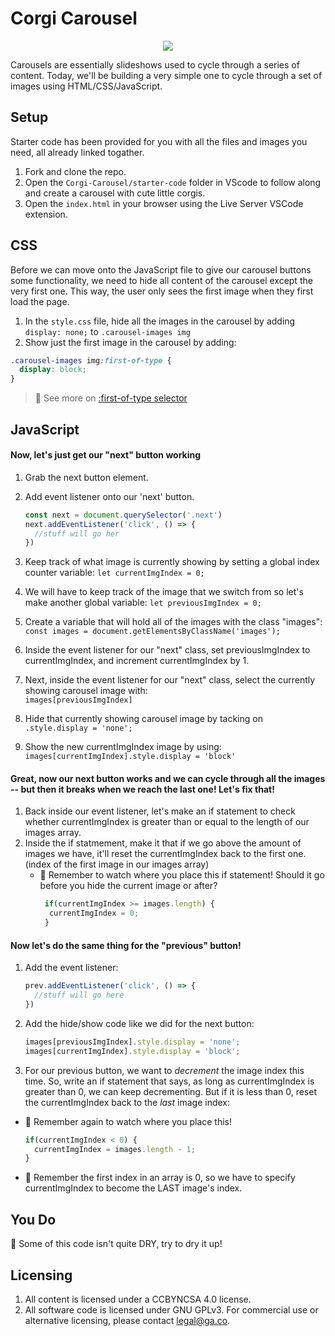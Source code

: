 # Corgi Carousel
<p align="center"><img src="https://imgur.com/pq7zXBJ.png"></p>

Carousels are essentially slideshows used to cycle through a series of content. Today, we'll be building a very simple one to cycle through a set of images using HTML/CSS/JavaScript.


## Setup
Starter code has been provided for you with all the files and images you need, all already linked togather.
1. Fork and clone the repo.
1. Open the `Corgi-Carousel/starter-code` folder in VScode to follow along and create a carousel with cute little corgis.
1. Open the `index.html` in your browser using the Live Server VSCode extension.

## CSS
Before we can move onto the JavaScript file to give our carousel buttons some functionality, we need to hide all content of the carousel except the very first one. This way, the user only sees the first image when they first load the page.

1. In the `style.css` file, hide all the images in the carousel by adding `display: none;` to `.carousel-images img`
1. Show just the first image in the carousel by adding:
  
  ```css
  .carousel-images img:first-of-type {
    display: block;
  }
  ```
   > :dog: See more on [:first-of-type selector](https://css-tricks.com/almanac/selectors/f/first-of-type/)


## JavaScript
#### Now, let's just get our "next" button working
1. Grab the next button element.
1. Add event listener onto our 'next' button.
    ```js
    const next = document.querySelector('.next')    
    next.addEventListener('click', () => {
      //stuff will go her   
    })
    ```

1. Keep track of what image is currently showing by setting a global index counter variable:
  `let currentImgIndex = 0;`
1. We will have to keep track of the image that we switch from so let's make another global variable:
  `let previousImgIndex = 0;`
1. Create a variable that will hold all of the images with the class "images":
  `const images = document.getElementsByClassName('images');`
1. Inside the event listener for our "next" class, set previousImgIndex to currentImgIndex, and increment      currentImgIndex by 1.
1. Next, inside the event listener for our "next" class, select the currently showing carousel image with:  
  `images[previousImgIndex]`
1. Hide that currently showing carousel image by tacking on `.style.display = 'none';`
1. Show the new currentImgIndex image by using: `images[currentImgIndex].style.display = 'block'`


#### Great, now our next button works and we can cycle through all the images -- but then it breaks when we reach the last one! Let's fix that!
1. Back inside our event listener, let's make an if statement to check whether currentImgIndex is greater than or equal to the length of our images array.
1. Inside the if statmement, make it that if we go above the amount of images we have, it'll reset the currentImgIndex back to the first one. (index of the first image in our images array)
    - :red_circle: Remember to watch where you place this if statement! Should it go before you hide the current image or after?   
      ```js
       if(currentImgIndex >= images.length) {
        currentImgIndex = 0;
       } 
      ```


#### Now let's do the same thing for the "previous" button!
1. Add the event listener:
    ```js
    prev.addEventListener('click', () => {
      //stuff will go here
    })
    ```

1. Add the hide/show code like we did for the next button:
    ```js
    images[previousImgIndex].style.display = 'none';
    images[currentImgIndex].style.display = 'block';
    ```

1. For our previous button, we want to _decrement_ the image index this time. So, write an if statement that says, as long as currentImgIndex is greater than 0, we can keep decrementing. But if it is less than 0, reset the currentImgIndex back to the _last_ image index:
  - :red_circle: Remember again to watch where you place this!
      ```js
      if(currentImgIndex < 0) {
        currentImgIndex = images.length - 1;
      } 
      ```
  - :red_circle: Remember the first index in an array is 0, so we have to specify currentImgIndex to become the LAST image's index.


## You Do
:dog: Some of this code isn't quite DRY, try to dry it up!


## Licensing
1. All content is licensed under a CC­BY­NC­SA 4.0 license.
2. All software code is licensed under GNU GPLv3. For commercial use or alternative licensing, please contact legal@ga.co.
